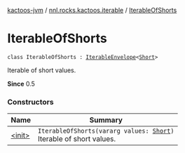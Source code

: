 [kactoos-jvm](../../index.md) / [nnl.rocks.kactoos.iterable](../index.md) / [IterableOfShorts](./index.md)

# IterableOfShorts

`class IterableOfShorts : `[`IterableEnvelope`](../-iterable-envelope/index.md)`<`[`Short`](https://kotlinlang.org/api/latest/jvm/stdlib/kotlin/-short/index.html)`>`

Iterable of short values.

**Since**
0.5

### Constructors

| Name | Summary |
|---|---|
| [&lt;init&gt;](-init-.md) | `IterableOfShorts(vararg values: `[`Short`](https://kotlinlang.org/api/latest/jvm/stdlib/kotlin/-short/index.html)`)`<br>Iterable of short values. |
